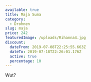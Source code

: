 ```yaml
---
available: true
title: Maja Suma
category:
  - Drohnen
slug: maja
price: 242
featuredImage: /uploads/Rihanna4.jpg
discount:
  dateFrom: 2019-07-08T22:25:55.663Z
  dateTo: 2019-07-18T22:26:01.176Z
  active: true
  percentage: 10
---
```

Wut?
